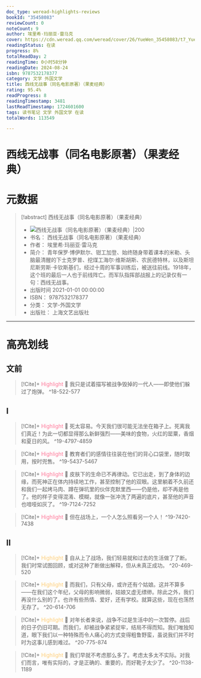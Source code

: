```yaml
---
doc_type: weread-highlights-reviews
bookId: "35458083"
reviewCount: 0
noteCount: 9
author: 埃里希·玛丽亚·雷马克
cover: https://cdn.weread.qq.com/weread/cover/26/YueWen_35458083/t7_YueWen_35458083.jpg
readingStatus: 在读
progress: 8%
totalReadDay: 2
readingTime: 0小时58分钟
readingDate: 2024-08-24
isbn: 9787532178377
category: 文学 外国文学
title: 西线无战事（同名电影原著）（果麦经典）
rating: 95.4%
readProgress: 8
readingTimestamp: 3481
lastReadTimestamp: 1724601600
tags: 读书笔记 文学 外国文学 在读
totalWords: 113549

---
```


# 西线无战事（同名电影原著）（果麦经典）

# 元数据
> [!abstract] 西线无战事（同名电影原著）（果麦经典）
> - ![ 西线无战事（同名电影原著）（果麦经典）|200](https://cdn.weread.qq.com/weread/cover/26/YueWen_35458083/t7_YueWen_35458083.jpg)
> - 书名： 西线无战事（同名电影原著）（果麦经典）
> - 作者： 埃里希·玛丽亚·雷马克
> - 简介： 青年保罗·博伊默尔、钳工加登、始终随身带着课本的米勒、头脑最清醒的下士克罗普、挖煤工海尔·维斯胡斯、农民德特林，以及斯坦尼斯劳斯·卡钦斯基们，经过十周的军事训练后，被送往前线。1918年，这个班的最后一人也于前线阵亡。而军队指挥部战报上的记录仅有一句：西线无战事。
> - 出版时间 2021-01-01 00:00:00
> - ISBN： 9787532178377
> - 分类： 文学-外国文学
> - 出版社： 上海文艺出版社



---

# 高亮划线
## 文前


> [!Cite]+ <span style="color: #ff7898;">Highlight</span>
> 📌 我只是试着描写被战争毁掉的一代人——即使他们躲过了炮弹。
> ^18-522-577
## I


> [!Cite]+ <span style="color: #ff7898;">Highlight</span>
> 📌 死太容易。今天我们很可能无法坐在箱子上。死离我们真近！为此一切都显得那么新鲜强烈——美味的食物，火红的罂粟，香烟和夏日的风。
> ^19-4797-4859


> [!Cite]+ <span style="color: #ff7898;">Highlight</span>
> 📌 教育者们的感情往往装在他们的背心口袋里，随时取用，按时兜售。
> ^19-5437-5467


> [!Cite]+ <span style="color: #ff7898;">Highlight</span>
> 📌 皮肤下的生命已不再律动。它已出走，到了身体的边缘，而死神正在体内持续地工作，甚至控制了他的双眼。这里躺着不久前还和我们一起烤马肉、蹲在弹坑里的伙伴克默里西——仍是他，却不再是他了。他的样子变得混淆、模糊，就像一张冲洗了两遍的底片，甚至他的声音也喑哑如灰了。
> ^19-7124-7252


> [!Cite]+ <span style="color: #ff7898;">Highlight</span>
> 📌 但在战场上，一个人怎么照看另一个人！
> ^19-7420-7438
## II


> [!Cite]+ <span style="color: #ffce78;">Highlight</span>
> 📌 自从上了战场，我们轻易就和过去的生活做了了断。我们时常试图回顾，或对这种了断做出解释，但从未真正成功。
> ^20-469-520


> [!Cite]+ <span style="color: #ffce78;">Highlight</span>
> 📌 而我们，只有父母，或许还有个姑娘。这并不算多——在我们这个年纪，父母的影响微弱，姑娘又虚无缥缈。除此之外，我们再没什么别的了。也许有些热情、爱好，还有学校。就算这些，现在也荡然无存了。
> ^20-614-706


> [!Cite]+ <span style="color: #ffce78;">Highlight</span>
> 📌 对年长者来说，战争不过是生活中的一次暂停。战后的日子仍旧可期。而我们，却被战争紧紧捉牢，结局不得而知。我们唯独知道，眼下我们以一种特殊而令人痛心的方式变得粗鲁野蛮，虽说我们并不时时为这事儿感到难过。
> ^20-775-874


> [!Cite]+ <span style="color: #ffce78;">Highlight</span>
> 📌 我们早就不考虑那么多了。考虑太多太不实际。对我们而言，唯有实际的，才是正确的、重要的，而好靴子太少了。
> ^20-1138-1189


